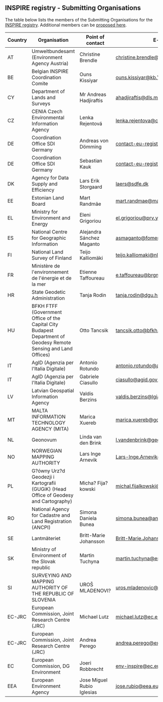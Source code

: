 ## INSPIRE registry - Submitting Organisations

The table below lists the members of the Submitting Organisations for the [INSPIRE registry](https://inspire.ec.europa.eu/registry).
Additional members can be [proposed here](https://github.com/INSPIRE-MIF/helpdesk-registry/issues/new?assignees=&labels=&template=nominate-submitting-organisation.md&title=).

|Country|Organisation|Point of contact|E-mail|
|--|--|--|--|
|AT|Umweltbundesamt (Environment Agency Austria) |Christine Brendle|christine.brendle@umweltbundesamt.at|
|BE|Belgian INSPIRE Coordination Comite|Ouns Kissiyar|ouns.kissiyar@kb.Vlaanderen.be|
|CY|Department of Lands and Surveys|Mr Andreas Hadjiraftis|ahadjiraftis@dls.moi.gov.cy|
|CZ|CENIA Czech Environmental Information Agency|Lenka Rejentová|lenka.rejentova@cenia.cz
|DE|Coordination Office SDI Germany|Andreas von Dömming|contact-eu-registry@bkg.bund.de|
|DE|Coordination Office SDI Germany|Sebastian Kauk|contact-eu-registry@bkg.bund.de|
|DK|Agency for Data Supply and Efficiency|Lars Erik Storgaard|laers@sdfe.dk|
|EE|Estonian Land Board|Mart Randmäe|mart.randmae@maaamet.ee|
|EL|Ministry for Environment and Energy|Eleni Grigoriou|el.grigoriou@prv.ypeka.gr|
|ES|National Centre for Geographic Information|Alejandra Sánchez Maganto|asmaganto@fomento.es|
|FI|National Land Survey of Finland|Teijo Kalliomäki|teijo.kalliomaki@nls.fi|
|FR|Ministère de l'environnement de l'énergie et de la mer|Etienne Taffoureau|e.taffoureau@brgm.fr|
|HR|State Geodetic Administration|Tanja Rodin|tanja.rodin@dgu.hr|
|HU|BFKH FTFF (Government Office of the Capital City Budapest Department of Geodesy Remote Sensing and Land Offices)|Otto Tancsik|tancsik.otto@bfkh.gov.hu|
|IT|AgID (Agenzia per l'Italia Digitale) |Antonio Rotundo|antonio.rotundo@agid.gov.it|
|IT|AgID (Agenzia per l'Italia Digitale) |Gabriele Ciasullo|ciasullo@agid.gov.it|
|LV|Latvian Geospatial Information Agency|Valdis Berzins|valdis.berzins@lgia.gov.lv|
|MT|MALTA INFORMATION TECHNOLOGY AGENCY (MITA)|Marica Xuereb|marica.xuereb@gov.mt|
|NL|Geonovum|Linda van den Brink|l.vandenbrink@geonovum.nl|
|NO|NORWEGIAN MAPPING AUTHORITY|Lars Inge Arnevik|Lars-Inge.Arnevik@kartverket.no|
|PL|G?ówny Urz?d Geodezji i Kartografii (GUGiK) (Head Office of Geodesy and Cartography)|Micha? Fija?kowski|michal.fijalkowski@codgik.gov.pl|
|RO|National Agency for Cadastre and Land Registration (ANCPI)|Simona Daniela Bunea|simona.bunea@ancpi.ro|
|SE|Lantmäteriet|Britt-Marie Johansson|Britt-Marie.Johansson@lm.se|
|SK|Ministry of Environment of the Slovak republic|Martin Tuchyna|martin.tuchyna@enviro.gov.sk|
|SI|SURVEYING AND MAPPING AUTHORITY OF THE REPUBLIC OF SLOVENIA|UROŠ MLADENOVI?|uros.mladenovic@gov.si|
|EC-JRC|European Commission, Joint Research Centre (JRC)|Michael Lutz|michael.lutz@ec.europa.eu|
|EC-JRC|European Commission, Joint Research Centre (JRC)|Andrea Perego|andrea.perego@ext.ec.europa.eu|
|EC|European Commission, DG Environment|Joeri Robbrecht|env-inspire@ec.europa.eu|
|EEA|European Environment Agency|Jose Miguel Rubio Iglesias|jose.rubio@eea.europa.eu|
